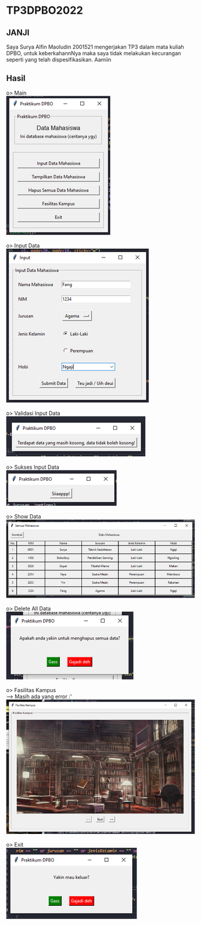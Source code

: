 # TP3DPBO2022

## JANJI
Saya Surya Alfin Maoludin 2001521 mengerjakan TP3 dalam mata kuliah DPBO, untuk keberkahannNya maka saya tidak melakukan kecurangan seperti yang telah dispesifikasikan. Aamiin

## Hasil
o> Main <br>
<img src="https://github.com/Alfinnnnn/TP3DPBO2022/blob/main/ss/1%20-%20main.png"> <br>
<br>o> Input Data <br>
<img src="https://github.com/Alfinnnnn/TP3DPBO2022/blob/main/ss/2%20-%20inputan.png"> <br>
<br>o> Validasi Input Data <br>
<img src="https://github.com/Alfinnnnn/TP3DPBO2022/blob/main/ss/2.1%20-%20inputan%20validasi.png"> <br>
<br>o> Sukses Input Data <br>
<img src="https://github.com/Alfinnnnn/TP3DPBO2022/blob/main/ss/3%20-%20Sukses%20input.png"> <br>
<br>o> Show Data <br>
<img src="https://github.com/Alfinnnnn/TP3DPBO2022/blob/main/ss/4%20-%20show%20data.png"> <br>
<br>o> Delete All Data <br>
<img src="https://github.com/Alfinnnnn/TP3DPBO2022/blob/main/ss/5%20-%20delete%20all.png"> <br>
<br>o> Fasilitas Kampus <br> --> Masih ada yang error :' <br>
<img src="https://github.com/Alfinnnnn/TP3DPBO2022/blob/main/ss/6%20-%20fasilitas.png"> <br>
<br>o> Exit <br>
<img src="https://github.com/Alfinnnnn/TP3DPBO2022/blob/main/ss/7%20-%20exit.png"> <br>
